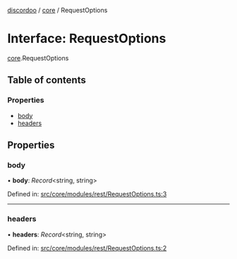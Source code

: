 [discordoo](../README.md) / [core](../modules/core.md) / RequestOptions

# Interface: RequestOptions

[core](../modules/core.md).RequestOptions

## Table of contents

### Properties

- [body](core.requestoptions.md#body)
- [headers](core.requestoptions.md#headers)

## Properties

### body

• **body**: *Record*<string, string\>

Defined in: [src/core/modules/rest/RequestOptions.ts:3](https://github.com/Discordoo/discordoo/blob/11a6501/src/core/modules/rest/RequestOptions.ts#L3)

___

### headers

• **headers**: *Record*<string, string\>

Defined in: [src/core/modules/rest/RequestOptions.ts:2](https://github.com/Discordoo/discordoo/blob/11a6501/src/core/modules/rest/RequestOptions.ts#L2)
